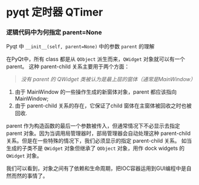 # pyqt 定时器 QTimer


### 逻辑代码中为何指定 parent=None
Pyqt 中 `__init__(self, parent=None)` 中的参数 `parent` 的理解


在PyQt中，所有 class 都是从 `QObject` 派生而来，`QWidget` 对象就可以有一个parent。
这种 parent-child 关系主要用于两个方面：

> *没有 parent 的 QWidget 类被认为是最上层的窗体（通常是MainWindow）* 

1. 由于 MainWindow 的一些操作生成的新窗体对象，parent 都应该指向 MainWindow;
2. 由于 parent-child 关系的存在，它保证了child 窗体在主窗体被回收之时也被回收.

parent 作为构造函数的最后一个参数被传入，但通常情况下不必显示去指定 parent 对象。因为当调用局管理器时，部局管理器会自动处理这种 parent-child 关系。但是在一些特殊的情况下，我们必须显示的指定 parent-child 关系。 如当生成的子类不是 `QWidget` 对象但继承了 `QObject` 对象，用作 dock widgets 的 `QWidget` 对象。

我们可以看到，对象之间有了依赖和生命周期，把IOC容器运用到GUI编程中是自然而然的事情了。
